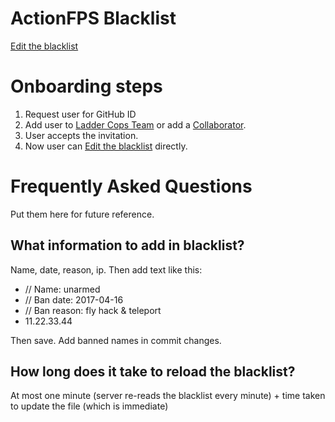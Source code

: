 # ActionFPS Blacklist

[Edit the blacklist](https://github.com/ActionFPS/blacklist/edit/master/serverblacklist.cfg)

# Onboarding steps

1. Request user for GitHub ID
2. Add user to [Ladder Cops Team](https://github.com/orgs/ActionFPS/teams/ladder-cops/) or add a [Collaborator](https://github.com/ActionFPS/blacklist/settings/collaboration).
3. User accepts the invitation.
4. Now user can [Edit the blacklist](https://github.com/ActionFPS/blacklist/edit/master/serverblacklist.cfg) directly.

# Frequently Asked Questions

Put them here for future reference.

## What information to add in blacklist?
Name, date, reason, ip. Then add text like this:
-  // Name: unarmed
-  // Ban date: 2017-04-16
-  // Ban reason: fly hack & teleport
-  11.22.33.44
  
  Then save. Add banned names in commit changes.
  
## How long does it take to reload the blacklist?

At most one minute (server re-reads the blacklist every minute) + time taken to update the file (which is immediate)
